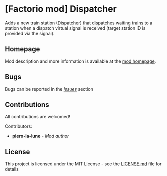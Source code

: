 # [Factorio mod] Dispatcher

Adds a new train station (Dispatcher) that dispatches waiting trains to a station when a dispatch virtual signal is received (target station ID is provided via the signal).

## Homepage

Mod description and more information is available at the [mod homepage](https://mods.factorio.com/mod/Dispatcher).

## Bugs

Bugs can be reported in the [*Issues*](https://github.com/piero-la-lune/Factorio-Dispatcher/issues) section

## Contributions

All contributions are welcomed!

Contributors:

* **piero-la-lune** - *Mod author*

## License

This project is licensed under the MIT License - see the [LICENSE.md](LICENSE.md) file for details
